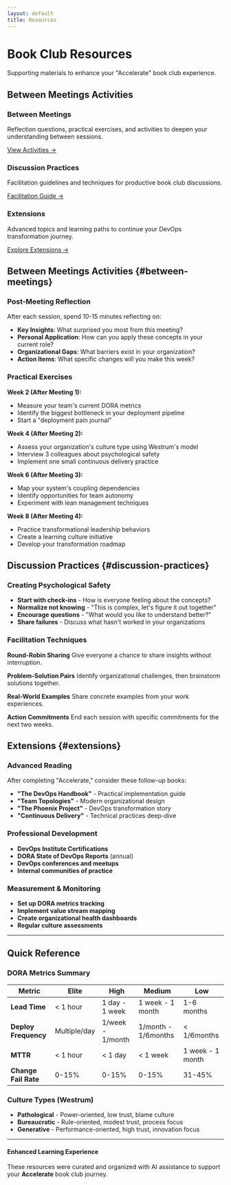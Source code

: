 ```yaml
---
layout: default
title: Resources
---
```


# Book Club Resources

Supporting materials to enhance your "Accelerate" book club experience.

## Between Meetings Activities

<div class="resources-grid">
  <div class="resource-card">
    <h3><i class="fas fa-clipboard-check"></i> Between Meetings</h3>
    <p>Reflection questions, practical exercises, and activities to deepen your understanding between sessions.</p>
    <a href="#between-meetings" class="resource-link">View Activities →</a>
  </div>

  <div class="resource-card">
    <h3><i class="fas fa-comments"></i> Discussion Practices</h3>
    <p>Facilitation guidelines and techniques for productive book club discussions.</p>
    <a href="#discussion-practices" class="resource-link">Facilitation Guide →</a>
  </div>

  <div class="resource-card">
    <h3><i class="fas fa-arrow-up"></i> Extensions</h3>
    <p>Advanced topics and learning paths to continue your DevOps transformation journey.</p>
    <a href="#extensions" class="resource-link">Explore Extensions →</a>
  </div>
</div>

## <i class="fas fa-tasks"></i> Between Meetings Activities {#between-meetings}

### Post-Meeting Reflection

After each session, spend 10-15 minutes reflecting on:

- **Key Insights**: What surprised you most from this meeting?
- **Personal Application**: How can you apply these concepts in your current role?
- **Organizational Gaps**: What barriers exist in your organization?
- **Action Items**: What specific changes will you make this week?

### Practical Exercises

**Week 2 (After Meeting 1):**
- Measure your team's current DORA metrics
- Identify the biggest bottleneck in your deployment pipeline
- Start a "deployment pain journal"

**Week 4 (After Meeting 2):**  
- Assess your organization's culture type using Westrum's model
- Interview 3 colleagues about psychological safety
- Implement one small continuous delivery practice

**Week 6 (After Meeting 3):**
- Map your system's coupling dependencies
- Identify opportunities for team autonomy
- Experiment with lean management techniques

**Week 8 (After Meeting 4):**
- Practice transformational leadership behaviors
- Create a learning culture initiative
- Develop your transformation roadmap

## <i class="fas fa-users"></i> Discussion Practices {#discussion-practices}

### Creating Psychological Safety

- **Start with check-ins** - How is everyone feeling about the concepts?
- **Normalize not knowing** - "This is complex, let's figure it out together"
- **Encourage questions** - "What would you like to understand better?"
- **Share failures** - Discuss what hasn't worked in your organizations

### Facilitation Techniques

**Round-Robin Sharing**
Give everyone a chance to share insights without interruption.

**Problem-Solution Pairs**
Identify organizational challenges, then brainstorm solutions together.

**Real-World Examples**
Share concrete examples from your work experiences.

**Action Commitments**
End each session with specific commitments for the next two weeks.

## <i class="fas fa-rocket"></i> Extensions {#extensions}

### Advanced Reading

After completing "Accelerate," consider these follow-up books:

- **"The DevOps Handbook"** - Practical implementation guide
- **"Team Topologies"** - Modern organizational design
- **"The Phoenix Project"** - DevOps transformation story
- **"Continuous Delivery"** - Technical practices deep-dive

### Professional Development

- **DevOps Institute Certifications**
- **DORA State of DevOps Reports** (annual)
- **DevOps conferences and meetups**
- **Internal communities of practice**

### Measurement & Monitoring

- **Set up DORA metrics tracking**
- **Implement value stream mapping**
- **Create organizational health dashboards**
- **Regular culture assessments**

---

## <i class="fas fa-book-open"></i> Quick Reference

### DORA Metrics Summary

| Metric | Elite | High | Medium | Low |
|--------|--------|------|---------|-----|
| **Lead Time** | < 1 hour | 1 day - 1 week | 1 week - 1 month | 1-6 months |
| **Deploy Frequency** | Multiple/day | 1/week - 1/month | 1/month - 1/6months | < 1/6months |
| **MTTR** | < 1 hour | < 1 day | < 1 week | 1 week - 1 month |
| **Change Fail Rate** | 0-15% | 0-15% | 0-15% | 31-45% |

### Culture Types (Westrum)

- **Pathological** - Power-oriented, low trust, blame culture
- **Bureaucratic** - Rule-oriented, modest trust, process focus  
- **Generative** - Performance-oriented, high trust, innovation focus

---

<div class="ai-attribution">
  <div class="ai-attribution__icon">
    <i class="fas fa-robot" aria-hidden="true"></i>
  </div>
  <div class="ai-attribution__content">
    <h4 class="ai-attribution__title">Enhanced Learning Experience</h4>
    <p class="ai-attribution__text">These resources were curated and organized with AI assistance to support your <strong>Accelerate</strong> book club journey.</p>
  </div>
</div>